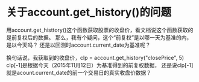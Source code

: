 # 关于account.get_history()的问题

用account.get_histtory()这个函数获取股票的收盘价，看文档说这个函数获取的是前复权后的数据。
那么，我有个疑问，这个“前复权”是以哪一天为基准的内，是以今天吗？
还是以回测时account.current_date为基准呢？

换句话说，我获取到的收盘价，clp = account.get_history("closePrice", 5)
clp[-1]是根据今天（2015年11月12日）为基准得到的前复权数据，
还是说clp[-1]就是acount.current_date的前一个交易日的真实收盘价数据？